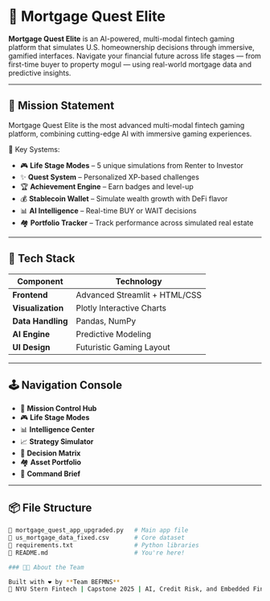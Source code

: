 # 🚀 Mortgage Quest Elite

**Mortgage Quest Elite** is an AI-powered, multi-modal fintech gaming platform that simulates U.S. homeownership decisions through immersive, gamified interfaces. Navigate your financial future across life stages — from first-time buyer to property mogul — using real-world mortgage data and predictive insights.

---

## 🎯 Mission Statement
Mortgage Quest Elite is the most advanced multi-modal fintech gaming platform, combining cutting-edge AI with immersive gaming experiences.

🧠 Key Systems:
- 🎮 **Life Stage Modes** – 5 unique simulations from Renter to Investor  
- ✨ **Quest System** – Personalized XP-based challenges  
- 🏆 **Achievement Engine** – Earn badges and level-up  
- 💰 **Stablecoin Wallet** – Simulate wealth growth with DeFi flavor  
- 📊 **AI Intelligence** – Real-time BUY or WAIT decisions  
- 🏘 **Portfolio Tracker** – Track performance across simulated real estate

---

## 🔧 Tech Stack
| Component        | Technology        |
|------------------|-------------------|
| **Frontend**     | Advanced Streamlit + HTML/CSS |
| **Visualization**| Plotly Interactive Charts     |
| **Data Handling**| Pandas, NumPy     |
| **AI Engine**    | Predictive Modeling |
| **UI Design**    | Futuristic Gaming Layout |

---

## 🕹️ Navigation Console
- 🚀 **Mission Control Hub**
- 🎮 **Life Stage Modes**
- 📊 **Intelligence Center**
- 📈 **Strategy Simulator**
- 🔮 **Decision Matrix**
- 🏘 **Asset Portfolio**
- 📜 **Command Brief**

---

## 📦 File Structure
```bash
📄 mortgage_quest_app_upgraded.py   # Main app file
📄 us_mortgage_data_fixed.csv       # Core dataset
📄 requirements.txt                 # Python libraries
📄 README.md                        # You're here!

### 👩‍🚀 About the Team

Built with ❤️ by **Team BEFMNS**  
🧠 NYU Stern Fintech | Capstone 2025 | AI, Credit Risk, and Embedded Finance
